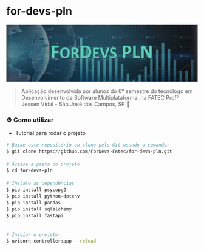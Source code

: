 # for-devs-pln
<img src = "https://github.com/ForDevs-Fatec/Documentation/blob/main/pln.jpg" >


> Aplicação desenvolvida por alunos do 6º semestre do tecnólogo em Desenvolvimento de Software Multiplataforma, na FATEC Profº Jessen Vidal - São José dos Campos, SP :rocket:


### :gear: Como utilizar

- Tutorial para rodar o projeto

```bash
# Baixe este repositório ou clone pelo Git usando o comando:
$ git clone https://github.com/ForDevs-Fatec/for-devs-pln.git

# Acesse a pasta do projeto
$ cd for-devs-pln

# Instale as dependências
$ pip install psycopg2
$ pip install python-dotenv
$ pip install pandas
$ pip install sqlalchemy
$ pip install fastapi


# Iniciar o projeto
$ uvicorn controller:app --reload


```
